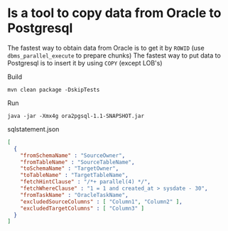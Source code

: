 
# Is a tool to copy data from Oracle to Postgresql

The fastest way to obtain data from Oracle is to get it by `ROWID` (use `dbms_parallel_execute` to prepare chunks)
The fastest way to put data to Postgresql is to insert it by using `COPY` (except LOB's)

Build
```
mvn clean package -DskipTests
```

Run
```
java -jar -Xmx4g ora2pgsql-1.1-SNAPSHOT.jar
```

sqlstatement.json
```json
[
  { 
    "fromSchemaName" : "SourceOwner", 
    "fromTableName" : "SourceTableName", 
    "toSchemaName" : "TargetOwner", 
    "toTableName" : "TargetTableName", 
    "fetchHintClause" : "/*+ parallel(4) */", 
    "fetchWhereClause" : "1 = 1 and created_at > sysdate - 30", 
    "fromTaskName" : "OracleTaskName",
    "excludedSourceColumns" : [ "Column1", "Column2" ],
    "excludedTargetColumns" : [ "Column3" ]
  }
]
```